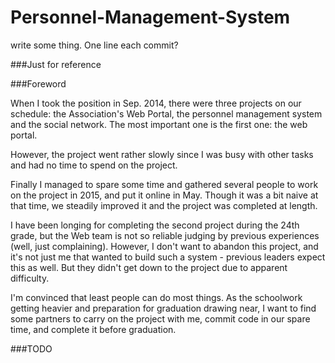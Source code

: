 # Personnel-Management-System
write some thing. One line each commit?

###Just for reference

###Foreword
 
When I took the position in Sep. 2014, there were three projects on our schedule: the Association's Web Portal, the personnel management system and the social network. The most important one is the first one: the web portal.

However, the project went rather slowly since I was busy with other tasks and had no time to spend on the project.

Finally I managed to spare some time and gathered several people to work on the project in 2015, and put it online in May. Though it was a bit naive at that time, we steadily improved it and the project was completed at length.

I have been longing for completing the second project during the 24th grade, but the Web team is not so reliable judging by previous experiences (well, just complaining). However, I don't want to abandon this project, and it's not just me that wanted to build such a system - previous leaders expect this as well. But they didn't get down to the project due to apparent difficulty.

I'm convinced that least people can do most things. As the schoolwork getting heavier and preparation for graduation drawing near, I want to find some partners to carry on the project with me, commit code in our spare time, and complete it before graduation.

###TODO




